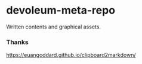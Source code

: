 # devoleum-meta-repo
Written contents and graphical assets.


### Thanks
https://euangoddard.github.io/clipboard2markdown/
